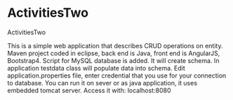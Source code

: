 # ActivitiesTwo
ActivitiesTwo

This is a simple web application that describes CRUD operations on entity.
Maven project coded in eclipse, back end is Java, front end is AngularJS, Bootstrap4.
Script for MySQL database is added. It will create schema. In application testdata class will populate
data into schema.
Edit application.properties file, enter credential that you use for your connection to database.
You can run it on sever or as java application, it uses embedded tomcat server. Access it with: localhost:8080
